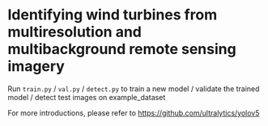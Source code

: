 # Identifying wind turbines from multiresolution and multibackground remote sensing imagery
Run `train.py` / `val.py` / `detect.py` to train a new model / validate the trained model / detect test images on example_dataset

For more introductions, please refer to 
https://github.com/ultralytics/yolov5
